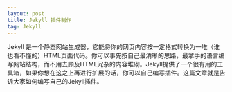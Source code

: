 ```yaml
---
layout: post
title: Jekyll 插件制作
tag: Jekyll
---
```

Jekyll 是一个静态网站生成器，它能将你的网页内容按一定格式转换为一堆（谁也看不懂的）HTML页面代码。你可以事先按自己最清晰的思路，最拿手的语言编写网站结构，而不用去顾及HTML冗杂的内容堆砌。Jekyll提供了一个很有用的工具箱，如果你想在这之上再进行扩展的话，你可以自己编写插件。这篇文章就是告诉大家如何编写自己的Jekyll插件。

